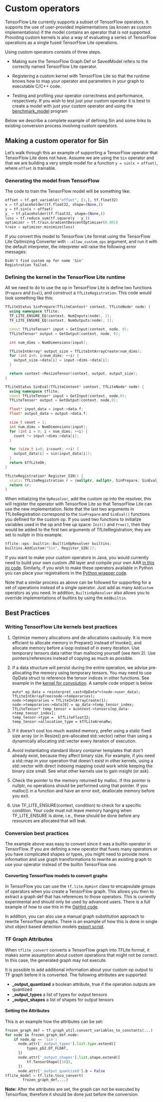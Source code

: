 # Custom operators

TensorFlow Lite currently supports a subset of TensorFlow operators. It supports
the use of user-provided implementations (as known as custom implementations) if
the model contains an operator that is not supported. Providing custom kernels
is also a way of evaluating a series of TensorFlow operations as a single fused
TensorFlow Lite operations.

Using custom operators consists of three steps.

*   Making sure the TensorFlow Graph Def or SavedModel refers to the correctly
    named TensorFlow Lite operator.

*   Registering a custom kernel with TensorFlow Lite so that the runtime knows
    how to map your operator and parameters in your graph to executable C/C++
    code.

*   Testing and profiling your operator correctness and performance,
    respectively. If you wish to test just your custom operator it is best to
    create a model with just your custom operator and using the
    [benchmark_model](https://github.com/uve/tensorflow/blob/master/tensorflow/tools/benchmark/benchmark_model_test.cc)
    program

Below we describe a complete example of defining Sin and some links to existing
conversion process involving custom operators.

## Making a custom operator for Sin

Let’s walk through this an example of supporting a TensorFlow operator that
TensorFlow Lite does not have. Assume we are using the `Sin` operator and that
we are building a very simple model for a function `y = sin(x + offset)`, where
`offset` is trainable.

### Generating the model from TensorFlow

The code to train the TensorFlow model will be something like:

```python
offset = tf.get_variable("offset", [1,], tf.float32)
x = tf.placeholder(tf.float32, shape=(None,))
y = tf.sin(x + offset)
y_ = tf.placeholder(tf.float32, shape=(None,))
loss = tf.reduce_sum(tf.square(y - y_))
optimizer = tf.train.GradientDescentOptimizer(0.001)
train = optimizer.minimize(loss)
```

If you convert this model to Tensorflow Lite format using the TensorFlow Lite
Optimizing Converter with `--allow_custom_ops` argument, and run it with the
default interpreter, the interpreter will raise the following error messages:

```
Didn't find custom op for name 'Sin'
Registration failed.
```

### Defining the kernel in the TensorFlow Lite runtime

All we need to do to use the op in TensorFlow Lite is define two functions
(`Prepare` and `Eval`), and construct a `TfLiteRegistration`. This code would
look something like this:

```cpp
TfLiteStatus SinPrepare(TfLiteContext* context, TfLiteNode* node) {
  using namespace tflite;
  TF_LITE_ENSURE_EQ(context, NumInputs(node), 1);
  TF_LITE_ENSURE_EQ(context, NumOutputs(node), 1);

  const TfLiteTensor* input = GetInput(context, node, 0);
  TfLiteTensor* output = GetOutput(context, node, 0);

  int num_dims = NumDimensions(input);

  TfLiteIntArray* output_size = TfLiteIntArrayCreate(num_dims);
  for (int i=0; i<num_dims; ++i) {
    output_size->data[i] = input->dims->data[i];
  }

  return context->ResizeTensor(context, output, output_size);
}

TfLiteStatus SinEval(TfLiteContext* context, TfLiteNode* node) {
  using namespace tflite;
  const TfLiteTensor* input = GetInput(context, node,0);
  TfLiteTensor* output = GetOutput(context, node,0);

  float* input_data = input->data.f;
  float* output_data = output->data.f;

  size_t count = 1;
  int num_dims = NumDimensions(input);
  for (int i = 0; i < num_dims; ++i) {
    count *= input->dims->data[i];
  }

  for (size_t i=0; i<count; ++i) {
    output_data[i] = sin(input_data[i]);
  }
  return kTfLiteOk;
}

TfLiteRegistration* Register_SIN() {
  static TfLiteRegistration r = {nullptr, nullptr, SinPrepare, SinEval};
  return &r;
}
```

When initializing the `OpResolver`, add the custom op into the resolver, this
will register the operator with Tensorflow Lite so that TensorFlow Lite can use
the new implementation. Note that the last two arguments in TfLiteRegistration
correspond to the `SinPrepare` and `SinEval()` functions you defined for the
custom op. If you used two functions to initialize variables used in the op and
free up space: `Init()` and `Free()`, then they would be added to the first two
arguments of TfLiteRegistration; they are set to nullptr in this example.

```cpp
tflite::ops::builtin::BuiltinOpResolver builtins;
builtins.AddCustom("Sin", Register_SIN());
```

If you want to make your custom operators in Java, you would currently need to
build your own custom JNI layer and compile your own AAR
[in this jni code](https://github.com/uve/tensorflow/blob/master/tensorflow/lite/java/src/main/native/builtin_ops_jni.cc).
Similarly, if you wish to make these operators available in Python you can place
your registrations in the
[Python wrapper code](https://github.com/uve/tensorflow/blob/master/tensorflow/lite/python/interpreter_wrapper/interpreter_wrapper.cc).

Note that a similar process as above can be followed for supporting for a set of
operations instead of a single operator. Just add as many `AddCustom` operators
as you need. In addition, `BuiltinOpResolver` also allows you to override
implementations of builtins by using the `AddBuiltin`.

## Best Practices

### Writing TensorFlow Lite kernels best practices

1.  Optimize memory allocations and de-allocations cautiously. It is more
    efficient to allocate memory in Prepare() instead of Invoke(), and allocate
    memory before a loop instead of in every iteration. Use temporary tensors
    data rather than mallocing yourself (see item 2). Use pointers/references
    instead of copying as much as possible.

2.  If a data structure will persist during the entire operation, we advise
    pre-allocating the memory using temporary tensors. You may need to use
    OpData struct to reference the tensor indices in other functions. See
    example in the
    [kernel for convolution](https://github.com/uve/tensorflow/blob/master/tensorflow/lite/kernels/conv.cc).
    A sample code snippet is below

    ```
    auto* op_data = reinterpret_cast<OpData*>(node->user_data);
    TfLiteIntArrayFree(node->temporaries);
    node->temporaries = TfLiteIntArrayCreate(1);
    node->temporaries->data[0] = op_data->temp_tensor_index;
    TfLiteTensor* temp_tensor = &context->tensors[op_data->temp_tensor_index];
    temp_tensor->type =  kTfLiteFloat32;
    temp_tensor->allocation_type = kTfLiteArenaRw;
    ```

3.  If it doesn't cost too much wasted memory, prefer using a static fixed size
    array (or in Resize() pre-allocated std::vector) rather than using a
    dynamically allocating std::vector every iteration of execution.

4.  Avoid instantiating standard library container templates that don't already
    exist, because they affect binary size. For example, if you need a std::map
    in your operation that doesn't exist in other kernels, using a std::vector
    with direct indexing mapping could work while keeping the binary size small.
    See what other kernels use to gain insight (or ask).

5.  Check the pointer to the memory returned by malloc. If this pointer is
    nullptr, no operations should be performed using that pointer. If you
    malloc() in a function and have an error exit, deallocate memory before you
    exit.

6.  Use TF_LITE_ENSURE(context, condition) to check for a specific condition.
    Your code must not leave memory hanging when TF_LITE_ENSURE is done, i.e.,
    these should be done before any resources are allocated that will leak.

### Conversion best practices

The example above was easy to convert since it was a builtin operator in
TensorFlow. If you are defining a new operator that fuses many operators or you
have complicated shapes or types, you might need to provide more information and
use graph transformations to rewrite an existing graph to use your operator
instead of the builtin TensorFlow one.

#### Converting TensorFlow models to convert graphs

In TensorFlow you can use the `tf.lite.OpHint` class to encapsulate groups of
operators when you create a TensorFlow graph. This allows you then to extract a
graph def that has references to those operators. This is currently experimental
and should only be used by advanced users. There is a full example of how to use
this in the
[OpHint code](https://github.com/uve/tensorflow/blob/master/tensorflow/lite/python/op_hint.py).

In addition, you can also use a manual graph substitution approach to rewrite
Tensorflow graphs. There is an example of how this is done in single shot object
based detection models
[export script](https://github.com/uve/models/blob/master/research/object_detection/export_tflite_ssd_graph.py).

### TF Graph Attributes

When `tflite_convert` converts a TensorFlow graph into TFLite format, it makes
some assumption about custom operations that might not be correct. In this case,
the generated graph may not execute.

It is possible to add additional information about your custom op output to TF
graph before it is converted. The following attributes are supported:

-   **_output_quantized** a boolean attribute, true if the operation outputs are
    quantized
-   **_output_types** a list of types for output tensors
-   **_output_shapes** a list of shapes for output tensors

#### Setting the Attributes

This is an example how the attributes can be set:

```python
frozen_graph_def = tf.graph_util.convert_variables_to_constants(...)
for node in frozen_graph_def.node:
    if node.op == 'sin':
      node.attr['_output_types'].list.type.extend([
          types_pb2.DT_FLOAT,
      ])
      node.attr['_output_shapes'].list.shape.extend([
          tf.TensorShape([10]),
      ])
      node.attr['_output_quantized'].b = False
tflite_model = tf.lite.toco_convert(
        frozen_graph_def,...)
```

**Note:** After the attributes are set, the graph can not be executed by
Tensorflow, therefore it should be done just before the conversion.
